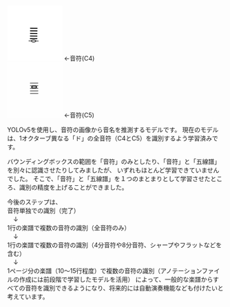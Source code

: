 ![音符(C4)](yolov5/note_dataset/images/train/C4_0.png)
←音符(C4)<br>
![音符(C5)](yolov5/note_dataset/images/train/C5_19.png)
←音符(C5)<br>

YOLOv5を使用し、音符の画像から音名を推測するモデルです。
現在のモデルは、1オクターブ異なる「ド」の全音符（C4とC5）を識別するよう学習済みです。

バウンディングボックスの範囲を「音符」のみとしたり、「音符」と「五線譜」を別々に認識させたりしてみましたが、
いずれもほとんど学習できていませんでした。
そこで、「音符」と「五線譜」を１つのまとまりとして学習させたところ、識別の精度を上げることができました。

今後のステップは、<br>
音符単独での識別（完了）<br>
　↓<br>
1行の楽譜で複数の音符の識別（全音符のみ）<br>
　↓<br>
1行の楽譜で複数の音符の識別（4分音符や8分音符、シャープやフラットなどを含む）<br>
　↓<br>
1ページ分の楽譜（10～15行程度）で複数の音符の識別（アノテーションファイルの作成には前段階で学習したモデルを活用）
によって、一般的な楽譜からすべての音符を識別できるようになり、将来的には自動演奏機能なども付けたいと考えています。
